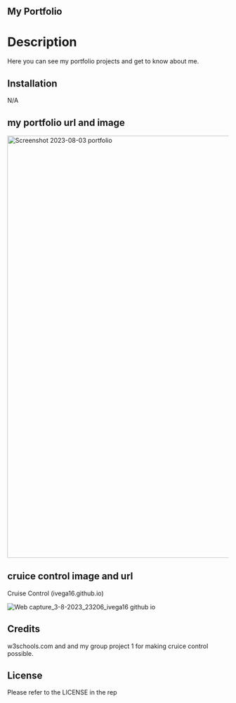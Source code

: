 ## My Portfolio
# Description
Here you can see my portfolio projects and get to know about me.

## Installation
N/A

## my portfolio url and image


<img width="960" alt="Screenshot 2023-08-03 portfolio" src="https://github.com/jgalvez98/JEGMyPortfolio/assets/71774194/57b14bc7-f378-49cc-aa8b-19fcf83854db">

## cruice control image and url
Cruise Control (ivega16.github.io)

![Web capture_3-8-2023_23206_ivega16 github io](https://github.com/jgalvez98/JEGMyPortfolio/assets/71774194/b5d5ad26-1bc1-47d9-9c8f-6f5f5890f247)

## Credits
w3schools.com and and my group project 1 for making cruice control possible.

## License
Please refer to the LICENSE in the rep
